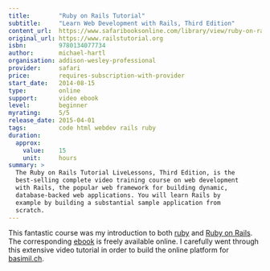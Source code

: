 ```yaml
---
title:        "Ruby on Rails Tutorial"
subtitle:     "Learn Web Development with Rails, Third Edition"
content_url:  https://www.safaribooksonline.com/library/view/ruby-on-rails/9780134077734/
original_url: https://www.railstutorial.org
isbn:         9780134077734
author:       michael-hartl
organisation: addison-wesley-professional
provider:     safari
price:        requires-subscription-with-provider
start_date:   2014-08-15
type:         online
support:      video ebook
level:        beginner
myrating:     5/5
release_date: 2015-04-01
tags:         code html webdev rails ruby
duration:
  approx:
    value:    15
    unit:     hours
summary: >
  The Ruby on Rails Tutorial LiveLessons, Third Edition, is the
  best-selling complete video training course on web development
  with Rails, the popular web framework for building dynamic,
  database-backed web applications. You will learn Rails by
  example by building a substantial sample application from
  scratch.
---
```


This fantastic course was my introduction to both [ruby](https://www.ruby-lang.org/)
and [Ruby on Rails](http://rubyonrails.org). The corresponding
[ebook](https://www.railstutorial.org/book) is freely available online.
I carefully went through this extensive video tutorial in order to build
the online platform for [basimil.ch](https://github.com/basimilch/basimilch-app).
